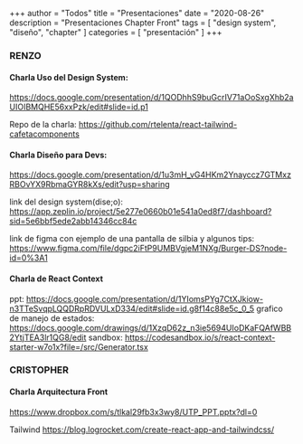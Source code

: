 +++
author = "Todos"
title = "Presentaciones"
date = "2020-08-26"
description = "Presentaciones Chapter Front"
tags = [
    "design system", "diseño", "chapter"
]
categories = [
    "presentación"
]
+++

### RENZO

#### Charla Uso del Design System:

https://docs.google.com/presentation/d/1QODhhS9buGcrIV71aOoSxgXhb2aUIOIBMQHE56xxPzk/edit#slide=id.p1

Repo de la charla: https://github.com/rtelenta/react-tailwind-cafetacomponents


#### Charla Diseño para Devs:
https://docs.google.com/presentation/d/1u3mH_vG4HKm2Ynayccz7GTMxzRBOvYX9RbmaGYR8kXs/edit?usp=sharing

link del design system(dise;o): https://app.zeplin.io/project/5e277e0660b01e541a0ed8f7/dashboard?sid=5e6bbf5ede2abb14346cc84c

link de figma con ejemplo de una pantalla de silbia y algunos tips: https://www.figma.com/file/dgpc2iFtP9UMBVgjeM1NXg/Burger-DS?node-id=0%3A1

#### Charla de React Context	
ppt: https://docs.google.com/presentation/d/1YIomsPYg7CtXJkiow-n3TTeSvqpLQQDRpRDVULxD334/edit#slide=id.g8f14c88e5c_0_5
grafico de manejo de estados: https://docs.google.com/drawings/d/1XzqD62z_n3ie5694UIoDKaFQAfWBB2YtjTEA3lr1QG8/edit
sandbox: https://codesandbox.io/s/react-context-starter-w7o1x?file=/src/Generator.tsx

### CRISTOPHER

#### Charla Arquitectura Front
https://www.dropbox.com/s/tlkal29fb3x3wy8/UTP_PPT.pptx?dl=0

Tailwind
https://blog.logrocket.com/create-react-app-and-tailwindcss/


